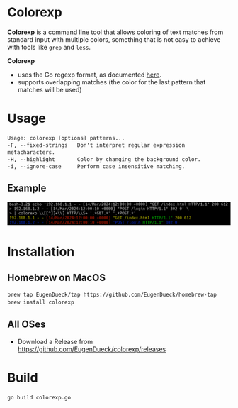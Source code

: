 # Colorexp
**Colorexp** is a command line tool that allows coloring of text matches from standard input with multiple colors,
something that is not easy to achieve with tools like `grep` and `less`.

**Colorexp**
- uses the Go regexp format, as documented [here](https://pkg.go.dev/regexp/syntax).
- supports overlapping matches (the color for the last pattern that matches will be used)

# Usage
```
Usage: colorexp [options] patterns...
-F, --fixed-strings   Don't interpret regular expression metacharacters.
-H, --highlight       Color by changing the background color.
-i, --ignore-case     Perform case insensitive matching.
```
## Example
![Example](example.png)

# Installation

## Homebrew on MacOS
```sh
brew tap EugenDueck/tap https://github.com/EugenDueck/homebrew-tap
brew install colorexp
```

## All OSes
- Download a Release from https://github.com/EugenDueck/colorexp/releases

# Build
```sh
go build colorexp.go
```
